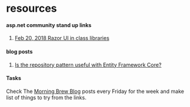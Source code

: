 # resources

#### asp.net community stand up links
1. [Feb 20, 2018 Razor UI in class libraries](https://www.one-tab.com/page/PiTdahJmTn65szGajXoqwA)


#### blog posts
1. [Is the repository pattern useful with Entity Framework Core?](https://www.thereformedprogrammer.net/is-the-repository-pattern-useful-with-entity-framework-core/)

#### Tasks
Check The [Morning Brew Blog](http://blog.cwa.me.uk/) posts every Friday for the week and make list of things to try from the links.
